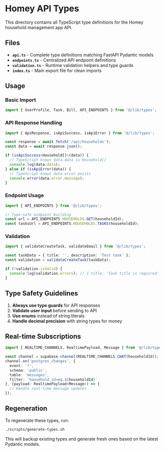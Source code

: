 # Homey API Types

This directory contains all TypeScript type definitions for the Homey household management app API.

## Files

- **`api.ts`** - Complete type definitions matching FastAPI Pydantic models
- **`endpoints.ts`** - Centralized API endpoint definitions
- **`validation.ts`** - Runtime validation helpers and type guards
- **`index.ts`** - Main export file for clean imports

## Usage

### Basic Import
```typescript
import { UserProfile, Task, Bill, API_ENDPOINTS } from '@/lib/types';
```

### API Response Handling
```typescript
import { ApiResponse, isApiSuccess, isApiError } from '@/lib/types';

const response = await fetch('/api/households');
const data = await response.json();

if (isApiSuccess<Household[]>(data)) {
  // TypeScript knows data.data is Household[]
  console.log(data.data);
} else if (isApiError(data)) {
  // TypeScript knows data.error exists
  console.error(data.error.message);
}
```

### Endpoint Usage
```typescript
import { API_ENDPOINTS } from '@/lib/types';

// Type-safe endpoint building
const url = API_ENDPOINTS.HOUSEHOLDS.GET(householdId);
const tasksUrl = API_ENDPOINTS.HOUSEHOLDS.TASKS(householdId);
```

### Validation
```typescript
import { validateCreateTask, validateEmail } from '@/lib/types';

const taskData = { title: '', description: 'Test task' };
const validation = validateCreateTask(taskData);

if (!validation.isValid) {
  console.log(validation.errors); // { title: 'Task title is required' }
}
```

## Type Safety Guidelines

1. **Always use type guards** for API responses
2. **Validate user input** before sending to API
3. **Use enums** instead of string literals
4. **Handle decimal precision** with string types for money

## Real-time Subscriptions

```typescript
import { REALTIME_CHANNELS, RealtimePayload, Message } from '@/lib/types';

const channel = supabase.channel(REALTIME_CHANNELS.CHAT(householdId));
channel.on('postgres_changes', {
  event: '*',
  schema: 'public',
  table: 'messages',
  filter: `household_id=eq.${householdId}`
}, (payload: RealtimePayload<Message>) => {
  // Handle real-time message updates
});
```

## Regeneration

To regenerate these types, run:
```bash
./scripts/generate-types.sh
```

This will backup existing types and generate fresh ones based on the latest Pydantic models.
